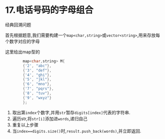# 17.电话号码的字母组合
经典回溯问题

首先根据题意,我们需要构建一个`map<char,string>`或`vector<string>`,用来存放每个数字对应的字母

这里给出map型的
```cpp
        map<char,string> M{
        {'2', "abc"},
        {'3', "def"},
        {'4', "ghi"},
        {'5', "jkl"},
        {'6', "mno"},
        {'7', "pqrs"},
        {'8', "tuv"},
        {'9', "wxyz"}
        };
```
1. 取出第`index`个数字,并用`str`暂存`digits[index]`代表的字符串.
2. 遍历str,将`str[i]`添加进`words`,递归自己
3. 重复以上步骤
4. 当`index==digits.size()`时,`result.push_back(words)`,并立即返回.